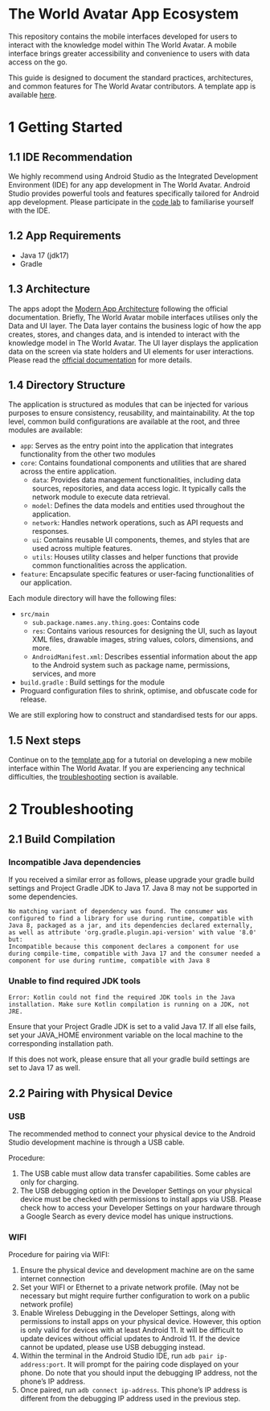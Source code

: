 # The World Avatar App Ecosystem
This repository contains the mobile interfaces developed for users to interact with the knowledge model within The World Avatar. A mobile interface brings greater accessibility and convenience to users with data access on the go.

 This guide is designed to document the standard practices, architectures, and common features for The World Avatar contributors. A template app is available [here](SampleApp/). 

# 1 Getting Started
## 1.1 IDE Recommendation 
We highly recommend using Android Studio as the Integrated Development Environment (IDE) for any app development in The World Avatar. Android Studio provides powerful tools and features specifically tailored for Android app development. Please participate in the [code lab](https://developer.android.com/codelabs/build-your-first-android-app) to familiarise yourself with the IDE.

## 1.2 App Requirements
* Java 17 (jdk17)
* Gradle

## 1.3 Architecture
The apps adopt the [Modern App Architecture](https://developer.android.com/topic/architecture) following the official documentation. Briefly, The World Avatar mobile interfaces utilises only the Data and UI layer. The Data layer contains the business logic of how the app creates, stores, and changes data, and is intended to interact with the knowledge model in The World Avatar. The UI layer displays the application data on the screen via state holders and UI elements for user interactions. Please read the [official documentation](https://developer.android.com/topic/architecture) for more details.

## 1.4 Directory Structure
The application is structured as modules that can be injected for various purposes to ensure consistency, reusability, and maintainability. At the top level, common build configurations are available at the root, and three modules are available:
* `app`: Serves as the entry point into the application that integrates functionality from the other two modules
* `core`: Contains foundational components and utilities that are shared across the entire application.
    * `data`: Provides data management functionalities, including data sources, repositories, and data access logic. It typically calls the network module to execute data retrieval. 
    * `model`: Defines the data models and entities used throughout the application. 
    * `network`: Handles network operations, such as API requests and responses.
    * `ui`: Contains reusable UI components, themes, and styles that are used across multiple features. 
    * `utils`: Houses utility classes and helper functions that provide common functionalities across the application.
* `feature`: Encapsulate specific features or user-facing functionalities of our application.

Each module directory will have the following files:
* `src/main`
    * `sub.package.names.any.thing.goes`: Contains code
    * `res`: Contains various resources for designing the UI, such as layout XML files, drawable images, string values, colors, dimensions, and more.
    * `AndroidManifest.xml`: Describes essential information about the app to the Android system such as package name, permissions, services, and more
* `build.gradle` : Build settings for the module
* Proguard configuration files to shrink, optimise, and obfuscate code for release.

We are still exploring how to construct and standardised tests for our apps. 

## 1.5 Next steps
Continue on to the [template app](SampleApp/) for a tutorial on developing a new mobile interface within The World Avatar. If you are experiencing any technical difficulties, the [troubleshooting](#2-troubleshooting) section is available.

# 2 Troubleshooting
## 2.1 Build Compilation
### Incompatible Java dependencies
If you received a similar error as follows, please upgrade your gradle build settings and Project Gradle JDK to Java 17. Java 8 may not be supported in some dependencies.
```
No matching variant of dependency was found. The consumer was configured to find a library for use during runtime, compatible with Java 8, packaged as a jar, and its dependencies declared externally, as well as attribute 'org.gradle.plugin.api-version' with value '8.0' but:              - 
Incompatible because this component declares a component for use during compile-time, compatible with Java 17 and the consumer needed a component for use during runtime, compatible with Java 8
```
### Unable to find required JDK tools
`Error: Kotlin could not find the required JDK tools in the Java installation. Make sure Kotlin compilation is running on a JDK, not JRE.`

Ensure that your Project Gradle JDK is set to a valid Java 17. If all else fails, set your JAVA_HOME environment variable on the local machine to the corresponding installation path.

If this does not work, please ensure that all your gradle build settings are set to Java 17 as well.

## 2.2 Pairing with Physical Device
### USB
The recommended method to connect your physical device to the Android Studio development machine is through a USB cable. 

Procedure:
1) The USB cable must allow data transfer capabilities. Some cables are only for charging. 
2) The USB debugging option in the Developer Settings on your physical device must be checked with permissions to install apps via USB. 
Please check how to access your Developer Settings on your hardware through a Google Search as every device model has unique instructions.

### WIFI
Procedure for pairing via WIFI:
1) Ensure the physical device and development machine are on the same internet connection
2) Set your WIFI or Ethernet to a private network profile. (May not be necessary but might require further configuration to work on a public network profile)
3) Enable Wireless Debugging in the Developer Settings, along with permissions to install apps on your physical device. However, this option is only valid for devices with at least Android 11. It will be difficult to update devices without official updates to Android 11. If the device cannot be updated, please use USB debugging instead. 
4) Within the terminal in the Android Studio IDE, run `adb pair ip-address:port`. It will prompt for the pairing code displayed on your phone. Do note that you should input the debugging IP address, not the phone’s IP address. 
5) Once paired, run `adb connect ip-address`. This phone’s IP address is different from the debugging IP address used in the previous step.
